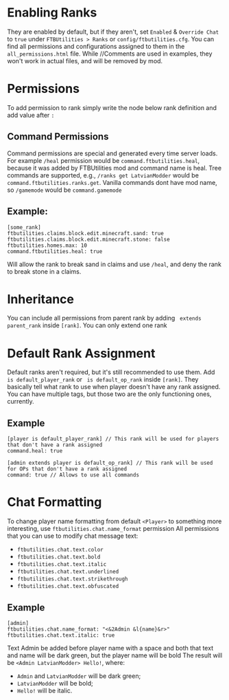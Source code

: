 # Enabling Ranks
They are enabled by default, but if they aren't, set `Enabled` & `Override Chat` to `true` under `FTBUtilities > Ranks` or `config/ftbutilities.cfg`.
You can find all permissions and configurations assigned to them in the `all_permissions.html` file.
While //Comments are used in examples, they won't work in actual files, and will be removed by mod.

# Permissions
To add permission to rank simply write the node below rank definition and add value after `: `

## Command Permissions
Command permissions are special and generated every time server loads. For example `/heal` permission would be `command.ftbutilities.heal`, because it was added by FTBUtilities mod and command name is heal. Tree commands are supported, e.g., `/ranks get LatvianModder` would be `command.ftbutilities.ranks.get`. Vanilla commands dont have mod name, so `/gamemode` would be `command.gamemode`

## Example:
```
[some_rank]
ftbutilities.claims.block.edit.minecraft.sand: true
ftbutilities.claims.block.edit.minecraft.stone: false
ftbutilities.homes.max: 10
command.ftbutilities.heal: true
```

Will allow the rank to break sand in claims and use `/heal`, and deny the rank to break stone in a claims.

# Inheritance
You can include all permissions from parent rank by adding ` extends parent_rank` inside `[rank]`. You can only extend one rank

# Default Rank Assignment
Default ranks aren't required, but it's still recommended to use them. Add ` is default_player_rank` or ` is default_op_rank` inside `[rank]`.
They basically tell what rank to use when player doesn't have any rank assigned.
You can have multiple tags, but those two are the only functioning ones, currently.

## Example
```
[player is default_player_rank] // This rank will be used for players that don't have a rank assigned
command.heal: true

[admin extends player is default_op_rank] // This rank will be used for OPs that don't have a rank assigned
command: true // Allows to use all commands
```


# Chat Formatting
To change player name formatting from default `<Player>` to something more interesting, use `ftbutilities.chat.name_format` permission
All permissions that you can use to modify chat message text:

* `ftbutilities.chat.text.color`
* `ftbutilities.chat.text.bold`
* `ftbutilities.chat.text.italic`
* `ftbutilities.chat.text.underlined`
* `ftbutilities.chat.text.strikethrough`
* `ftbutilities.chat.text.obfuscated`


## Example
```
[admin]
ftbutilities.chat.name_format: "<&2Admin &l{name}&r>"
ftbutilities.chat.text.italic: true
```

Text Admin be added before player name with a space and both that text and name will be dark green, but the player name will be bold
The result will be `<Admin LatvianModder> Hello!`, where:

* `Admin` and `LatvianModder` will be dark green;
* `LatvianModder` will be bold;
* `Hello!` will be italic.

